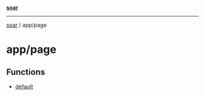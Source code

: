 [**soar**](../../README.md)

***

[soar](../../modules.md) / app/page

# app/page

## Functions

- [default](functions/default.md)
